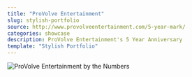 ```yaml
---
title: "ProVolve Entertainment"
slug: stylish-portfolio
source: http://www.provolveentertainment.com/5-year-mark/
categories: showcase
description: ProVolve Entertainment's 5 Year Anniversary
template: "Stylish Portfolio"
---
```


<img src="http://sbootstrap.startbootstrapc.netdna-cdn.com/assets/img/showcase/provolve.jpg" class="img-responsive" alt="ProVolve Entertainment by the Numbers">